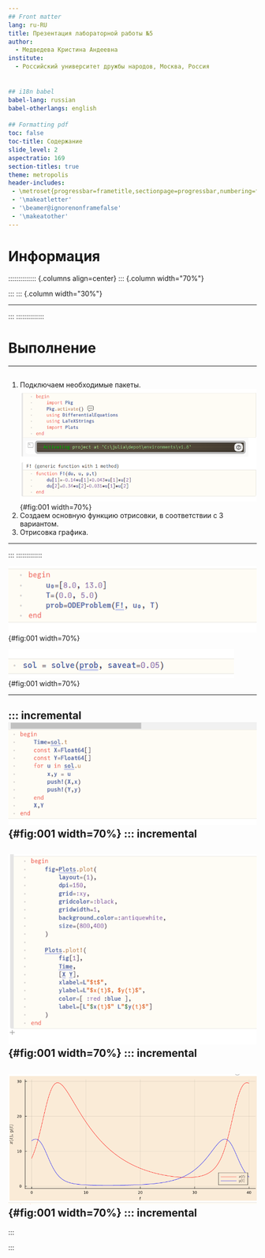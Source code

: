 ```yaml
---
## Front matter
lang: ru-RU
title: Презентация лабораторной работы №5
author:
  - Медведева Кристина Андеевна
institute:
  - Российский университет дружбы народов, Москва, Россия


## i18n babel
babel-lang: russian
babel-otherlangs: english

## Formatting pdf
toc: false
toc-title: Содержание
slide_level: 2
aspectratio: 169
section-titles: true
theme: metropolis
header-includes:
 - \metroset{progressbar=frametitle,sectionpage=progressbar,numbering=fraction}
 - '\makeatletter'
 - '\beamer@ignorenonframefalse'
 - '\makeatother'
---
```


# Информация


:::::::::::::: {.columns align=center}
::: {.column width="70%"}



:::
::: {.column width="30%"}

---

:::
::::::::::::::


# Выполнение

---
## 
1. Подключаем необходимые пакеты.
![Скрин 1](1.png){#fig:001 width=70%}
2. Создаем основную функцию отрисовки, в соответствии с 3 вариантом.
3. Отрисовка графика.
---
:::
:::::::::::::

![Скрин 2](2.png){#fig:001 width=70%}

![Скрин 3](3.png){#fig:001 width=70%}

---
::: incremental
![Скрин 3](4.png){#fig:001 width=70%}
::: incremental
---
![Скрин 3](5.png){#fig:001 width=70%}
::: incremental
--
![Скрин 3](6.png){#fig:001 width=70%}
::: incremental
---


:::


:::

